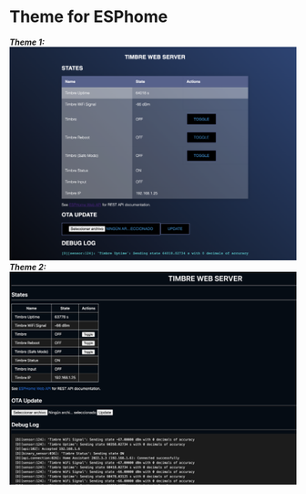 # Theme for ESPhome
***Theme 1:***
![Final Installation](./night.png "Theme Installation")
***Theme 2:***
![Final Installation](./v1-night.png "Theme Installation")